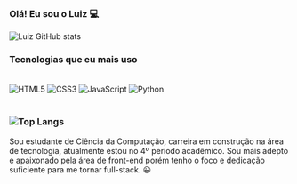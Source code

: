 ### Olá! Eu sou o Luiz 💻

![Luiz GitHub stats](https://github-readme-stats.vercel.app/api?username=luizmatheuss&theme=swift&show_icons=true)


### Tecnologias que eu mais uso 

<div style="display: inline_block"><br/>
<img align="center" alt="HTML5" src="https://img.shields.io/badge/HTML5-E34F26?style=for-the-badge&logo=html5&logoColor=white">
<img align="center" alt="CSS3" src="https://img.shields.io/badge/CSS3-1572B6?style=for-the-badge&logo=css3&logoColor=white">
<img align="center" alt="JavaScript" src="https://img.shields.io/badge/JavaScript-323330?style=for-the-badge&logo=javascript&logoColor=F7DF1E">
<img align="center" alt="Python" src="https://img.shields.io/badge/Python-3776AB?style=for-the-badge&logo=python&logoColor=white">
</div><br>

### ![Top Langs](https://github-readme-stats.vercel.app/api/top-langs/?username=luizmatheuss&layout=compact)


Sou estudante de Ciência da Computação, carreira em construção na área de tecnologia, atualmente estou no 4º período acadêmico. Sou mais adepto e apaixonado pela área de front-end porém tenho o foco e dedicação suficiente para me tornar full-stack. 😀


